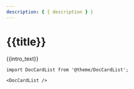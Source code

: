 ```yaml
---
description: { { description } }
---
```


# {{title}}

{{intro_text}}

```mdx-code-block
import DocCardList from '@theme/DocCardList';

<DocCardList />
```